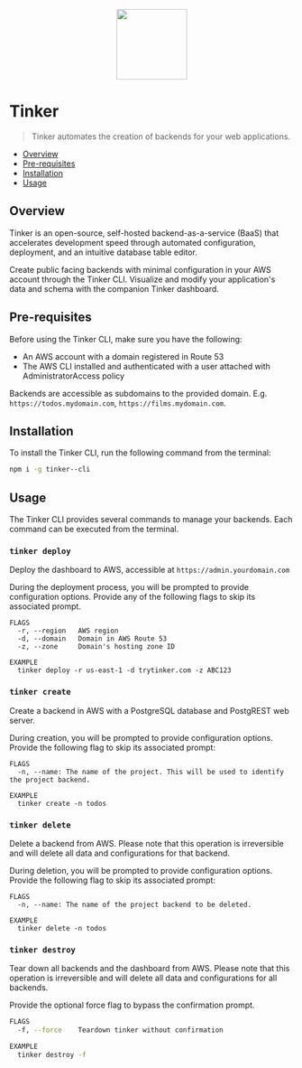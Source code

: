 <p align="center">
  <img width="125" height="125" src="https://github.com/tinker-base/tinker-dashboard/blob/27233f35469efd653eb95a6a0825a2a4231468d2/src/images/SVG%20Vector%20Files/tinker_logo.svg">
</p>

# Tinker
> Tinker automates the creation of backends for your web applications.
- [Overview](#overview)
- [Pre-requisites](#pre-requisites)
- [Installation](#installation)
- [Usage](#usage)
    
## Overview
Tinker is an open-source, self-hosted backend-as-a-service (BaaS) that accelerates development speed through automated configuration, deployment, and an intuitive database table editor.

Create public facing backends with minimal configuration in your AWS account through the Tinker CLI. Visualize and modify your application's data and schema with the companion Tinker dashboard.

## Pre-requisites
Before using the Tinker  CLI, make sure you have the following:
- An AWS account with a domain registered in Route 53
- The AWS CLI installed and authenticated with a user attached with AdministratorAccess policy

Backends are accessible as subdomains to the provided domain. E.g. `https://todos.mydomain.com`, `https://films.mydomain.com`.

## Installation
To install the Tinker CLI, run the following command from the terminal:
```sh
npm i -g tinker--cli
```

## Usage
The Tinker CLI provides several commands to manage your backends. Each command can be executed from the terminal.

### `tinker deploy`
Deploy the  dashboard to AWS, accessible at `https://admin.yourdomain.com` 

During the deployment process, you will be prompted to provide configuration options. Provide any of the following flags to skip its associated prompt.
```
FLAGS                                  
  -r, --region   AWS region                                       
  -d, --domain   Domain in AWS Route 53
  -z, --zone     Domain's hosting zone ID

EXAMPLE
  tinker deploy -r us-east-1 -d trytinker.com -z ABC123
```

### `tinker create`
Create a backend in AWS with a PostgreSQL database and PostgREST web server. 

During creation, you will be prompted to provide configuration options. Provide the following flag to skip its associated prompt:
```
FLAGS
  -n, --name: The name of the project. This will be used to identify the project backend.

EXAMPLE
  tinker create -n todos
```

### `tinker delete`
Delete a backend from AWS. Please note that this operation is irreversible and will delete all data and configurations for that backend. 

During deletion, you will be prompted to provide configuration options. Provide the following flag to skip its associated prompt:
```
FLAGS
  -n, --name: The name of the project backend to be deleted.

EXAMPLE
  tinker delete -n todos
```

### `tinker destroy`
Tear down all backends and the  dashboard from AWS. Please note that this operation is irreversible and will delete all data and configurations for all backends. 

Provide the optional force flag to bypass the confirmation prompt.
```sh
FLAGS
  -f, --force    Teardown tinker without confirmation

EXAMPLE
  tinker destroy -f
```
